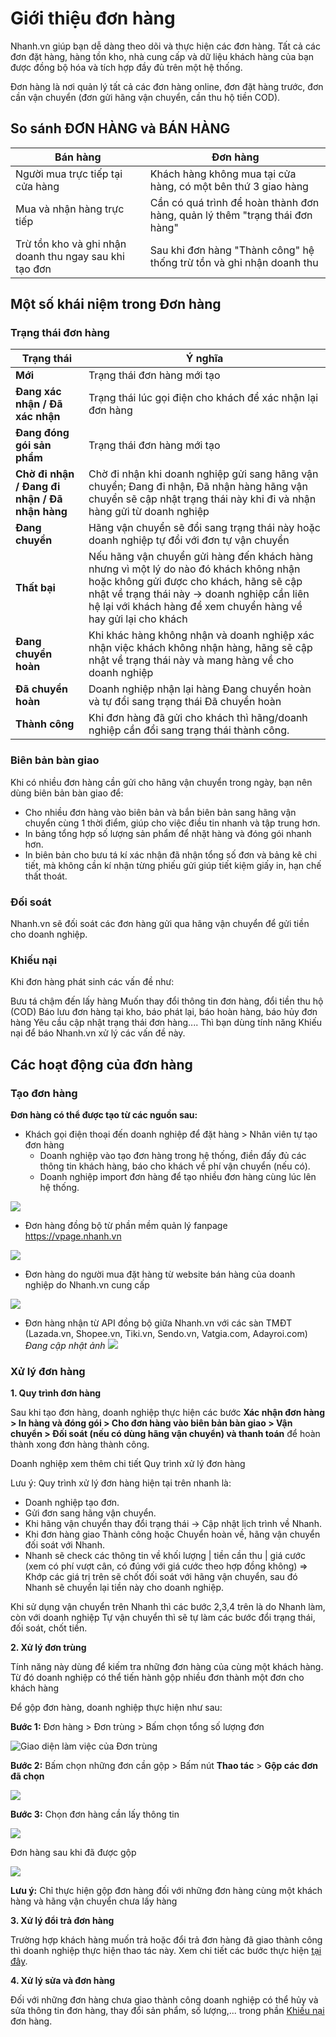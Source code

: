# Giới thiệu đơn hàng

Nhanh.vn giúp bạn dễ dàng theo dõi và thực hiện các đơn hàng. Tất cả các đơn đặt hàng, hàng tồn kho, nhà cung cấp và dữ liệu khách hàng của bạn được đồng bộ hóa và tích hợp đầy đủ trên một hệ thống.

Đơn hàng là nơi quản lý tất cả các đơn hàng online, đơn đặt hàng trước, đơn cần vận chuyển (đơn gửi hãng vận chuyển, cần thu hộ tiền COD).

## So sánh ĐƠN HÀNG và BÁN HÀNG
**Bán hàng** | **Đơn hàng**
------------ | -------------
Người mua trực tiếp tại cửa hàng | Khách hàng không mua tại cửa hàng, có một bên thứ 3 giao hàng
Mua và nhận hàng trực tiếp | Cần có quá trình để hoàn thành đơn hàng, quản lý thêm "trạng thái đơn hàng"
Trừ tồn kho và ghi nhận doanh thu ngay sau khi tạo đơn | Sau khi đơn hàng "Thành công" hệ thống trừ tồn và ghi nhận doanh thu

## Một số khái niệm trong Đơn hàng

### Trạng thái đơn hàng
**Trạng thái** | **Ý nghĩa**
------------ | -------------
**Mới** | Trạng thái đơn hàng mới tạo
**Đang xác nhận / Đã xác nhận** | Trạng thái lúc gọi điện cho khách để xác nhận lại đơn hàng
**Đang đóng gói sản phẩm** | Trạng thái đơn hàng mới tạo
**Chờ đi nhận / Đang đi nhận / Đã nhận hàng** | Chờ đi nhận khi doanh nghiệp gửi sang hãng vận chuyển; Đang đi nhận, Đã nhận hàng hãng vận chuyển sẽ cập nhật trạng thái này khi đi và nhận hàng gửi từ doanh nghiệp
**Đang chuyển** | Hãng vận chuyển sẽ đổi sang trạng thái này hoặc doanh nghiệp tự đổi với đơn tự vận chuyển
**Thất bại** | Nếu hãng vận chuyển gửi hàng đến khách hàng nhưng vì một lý do nào đó khách không nhận hoặc không gửi được cho khách, hãng sẽ cập nhật về trạng thái này -> doanh nghiệp cần liên hệ lại với khách hàng để xem chuyển hàng về hay gửi lại cho khách
**Đang chuyển hoàn** | Khi khác hàng không nhận và doanh nghiệp xác nhận việc khách không nhận hàng, hãng sẽ cập nhật về trạng thái này và mang hàng về cho doanh nghiệp
**Đã chuyển hoàn** | Doanh nghiệp nhận lại hàng Đang chuyển hoàn và tự đổi sang trạng thái Đã chuyển hoàn
**Thành công** | Khi đơn hàng đã gửi cho khách thì hãng/doanh nghiệp cần đổi sang trạng thái thành công.

### Biên bản bàn giao
Khi có nhiều đơn hàng cần gửi cho hãng vận chuyển trong ngày, bạn nên dùng biên bản bàn giao để:
- Cho nhiều đơn hàng vào biên bản và bắn biên bản sang hãng vận chuyển cùng 1 thời điểm, giúp cho việc điều tin nhanh và tập trung hơn.
- In bảng tổng hợp số lượng sản phẩm để nhặt hàng và đóng gói nhanh hơn.
- In biên bản cho bưu tá kí xác nhận đã nhận tổng số đơn và bảng kê chi tiết, mà không cần kí nhận từng phiếu gửi giúp tiết kiệm giấy in, hạn chế thất thoát.

### Đối soát
Nhanh.vn sẽ đối soát các đơn hàng gửi qua hãng vận chuyển để gửi tiền cho doanh nghiệp.

### Khiếu nại 
Khi đơn hàng phát sinh các vấn đề như:

Bưu tá chậm đến lấy hàng
Muốn thay đổi thông tin đơn hàng, đổi tiền thu hộ (COD)
Báo lưu đơn hàng tại kho, báo phát lại, báo hoàn hàng, báo hủy đơn hàng
Yêu cầu cập nhật trạng thái đơn hàng....
Thì bạn dùng tính năng Khiếu nại để báo Nhanh.vn xử lý các vấn đề này.

## Các hoạt động của đơn hàng 

### Tạo đơn hàng 

**Đơn hàng có thể được tạo từ các nguồn sau:**

- Khách gọi điện thoại đến doanh nghiệp để đặt hàng > Nhân viên tự tạo đơn hàng
  - Doanh nghiệp vào tạo đơn hàng trong hệ thống, điền đấy đủ các thông tin khách hàng, báo cho khách về phí vận chuyển (nếu có).
  - Doanh nghiệp import đơn hàng để tạo nhiều đơn hàng cùng lúc lên hệ thống.
  
![](https://raw.githubusercontent.com/nhanhapi/manual/master/docs/don-hang/img/gioi-thieu-don-hang-3.png)
  
- Đơn hàng đồng bộ từ phần mềm quản lý fanpage https://vpage.nhanh.vn

![](https://raw.githubusercontent.com/nhanhapi/manual/master/docs/don-hang/img/gioi-thieu-don-hang-2.png)

- Đơn hàng do người mua đặt hàng từ website bán hàng của doanh nghiệp do Nhanh.vn cung cấp

![](https://raw.githubusercontent.com/nhanhapi/manual/master/docs/don-hang/img/gioi-thieu-don-hang-1.png)

- Đơn hàng nhận từ API đồng bộ giữa Nhanh.vn với các sàn TMĐT (Lazada.vn, Shopee.vn, Tiki.vn, Sendo.vn, Vatgia.com, Adayroi.com)
*Đang cập nhật ảnh*
![](link)

### Xử lý đơn hàng
**1. Quy trình đơn hàng**

Sau khi tạo đơn hàng, doanh nghiệp thực hiện các bước **Xác nhận đơn hàng > In hàng và đóng gói > Cho đơn hàng vào biên bản bàn giao > Vận chuyển > Đối soát (nếu có dùng hãng vận chuyển) và thanh toán** để hoàn thành xong đơn hàng thành công.

Doanh nghiệp xem thêm chi tiết Quy trình xử lý đơn hàng 

Lưu ý: Quy trình xử lý đơn hàng hiện tại trên nhanh là:

- Doanh nghiệp tạo đơn.
- Gửi đơn sang hãng vận chuyển.
- Khi hãng vận chuyển thay đổi trạng thái -> Cập nhật lịch trình về Nhanh.
- Khi đơn hàng giao Thành công hoặc Chuyển hoàn về, hãng vận chuyển đối soát với Nhanh.
- Nhanh sẽ check các thông tin về khối lượng | tiền cần thu | giá cước (xem có phí vượt cân, có đúng với giá cước theo hợp đồng không) => Khớp các giá trị trên sẽ chốt đối soát với hãng vận chuyển, sau đó Nhanh sẽ chuyển lại tiền này cho doanh nghiệp.

Khi sử dụng vận chuyển trên Nhanh thì các bước 2,3,4 trên là do Nhanh làm, còn với doanh nghiệp Tự vận chuyển thì sẽ tự làm các bước đổi trạng thái, đối soát, chốt tiền.

**2. Xử lý đơn trùng** 

Tính năng này dùng để kiếm tra những đơn hàng của cùng một khách hàng. Từ đó doanh nghiệp có thể tiến hành gộp nhiều đơn thành một đơn cho khách hàng 

Để gộp đơn hàng, doanh nghiệp thực hiện như sau:

**Bước 1:** Đơn hàng > Đơn trùng > Bấm chọn tổng số lượng đơn

![Giao diện làm việc của Đơn trùng](https://raw.githubusercontent.com/nhanhapi/manual/master/docs/don-hang/img/gioi-thieu-don-hang-4.png)

**Bước 2:** Bấm chọn những đơn cần gộp > Bấm nút **Thao tác** > **Gộp các đơn đã chọn**

![](https://raw.githubusercontent.com/nhanhapi/manual/master/docs/don-hang/img/gioi-thieu-don-hang-5.png)

**Bước 3:** Chọn đơn hàng cần lấy thông tin

![](https://raw.githubusercontent.com/nhanhapi/manual/master/docs/don-hang/img/gioi-thieu-don-hang-6.png)

Đơn hàng sau khi đã được gộp

![](https://raw.githubusercontent.com/nhanhapi/manual/master/docs/don-hang/img/gioi-thieu-don-hang-7.png)


**Lưu ý:** Chỉ thực hiện gộp đơn hàng đối với những đơn hàng cùng một khách hàng và hãng vận chuyển chưa lấy hàng

**3. Xử lý đổi trả đơn hàng**

Trường hợp khách hàng muốn trả hoặc đổi trả đơn hàng đã giao thành công thì doanh nghiệp thực hiện thao tác này.
Xem chi tiết các bước thực hiện [tại đây](https://manual.nhanh.vn/ban-hang/tra-hang).

**4. Xử lý sửa và đơn hàng**

Đối với những đơn hàng chưa giao thành công doanh nghiệp có thể hủy và sửa thông tin đơn hàng, thay đổi sản phẩm, số lượng,... trong phần [Khiếu nại](link) đơn hàng. 


